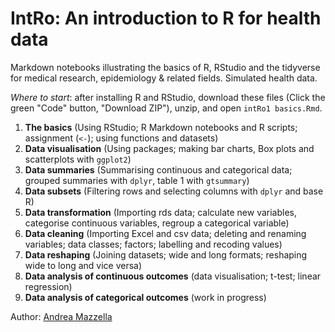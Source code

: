 # IntRo: An introduction to R for health data
Markdown notebooks illustrating the basics of R, RStudio and the tidyverse for medical research, epidemiology & related fields. Simulated health data.

*Where to start*: after installing R and RStudio, download these files (Click the green "Code" button, "Download ZIP"), unzip, and open `intRo1 basics.Rmd`.

1. **The basics** (Using RStudio; R Markdown notebooks and R scripts; assignment (`<-`); using functions and datasets)
2. **Data visualisation** (Using packages; making bar charts, Box plots and scatterplots with `ggplot2`)
3. **Data summaries** (Summarising continuous and categorical data; grouped summaries with `dplyr`, table 1 with `gtsummary`)
4.  **Data subsets** (Filtering rows and selecting columns with `dplyr` and base R)
5. **Data transformation** (Importing rds data; calculate new variables, categorise continuous variables, regroup a categorical variable)
6. **Data cleaning** (Importing Excel and csv data; deleting and renaming variables; data classes; factors; labelling and recoding values)
7. **Data reshaping** (Joining datasets; wide and long formats; reshaping wide to long and vice versa)
8. **Data analysis of continuous outcomes** (data visualisation; t-test; linear regression)
9. **Data analysis of categorical outcomes** (work in progress)

Author: [Andrea Mazzella](https://github.com/andreamazzella)
